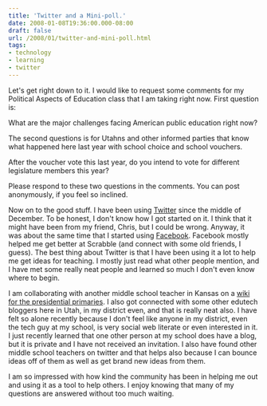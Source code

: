 ```yaml
---
title: 'Twitter and a Mini-poll.'
date: 2008-01-08T19:36:00.000-08:00
draft: false
url: /2008/01/twitter-and-mini-poll.html
tags: 
- technology
- learning
- twitter
---
```


Let's get right down to it. I would like to request some comments for my Political Aspects of Education class that I am taking right now. First question is:  
  
What are the major challenges facing American public education right now?  
  
The second questions is for Utahns and other informed parties that know what happened here last year with school choice and school vouchers.  
  
After the voucher vote this last year, do you intend to vote for different legislature members this year?  
  
Please respond to these two questions in the comments. You can post anonymously, if you feel so inclined.  
  
Now on to the good stuff. I have been using [Twitter](http://twitter.com) since the middle of December. To be honest, I don't know how I got started on it. I think that it might have been from my friend, Chris, but I could be wrong. Anyway, it was about the same time that I started using [Facebook](http://facebook.com). Facebook mostly helped me get better at Scrabble (and connect with some old friends, I guess). The best thing about Twitter is that I have been using it a lot to help me get ideas for teaching. I mostly just read what other people mention, and I have met some really neat people and learned so much I don't even know where to begin.  
  
I am collaborating with another middle school teacher in Kansas on a [wiki for the presidential primaries](http://campaigntrailcollaboration.wikispaces.com/super%20tuesday%21). I also got connected with some other edutech bloggers here in Utah, in my district even, and that is really neat also. I have felt so alone recently because I don't feel like anyone in my district, even the tech guy at my school, is very social web literate or even interested in it. I just recently learned that one other person at my school does have a blog, but it is private and I have not received an invitation. I also have found other middle school teachers on twitter and that helps also because I can bounce ideas off of them as well as get brand new ideas from them.  
  
I am so impressed with how kind the community has been in helping me out and using it as a tool to help others. I enjoy knowing that many of my questions are answered without too much waiting.